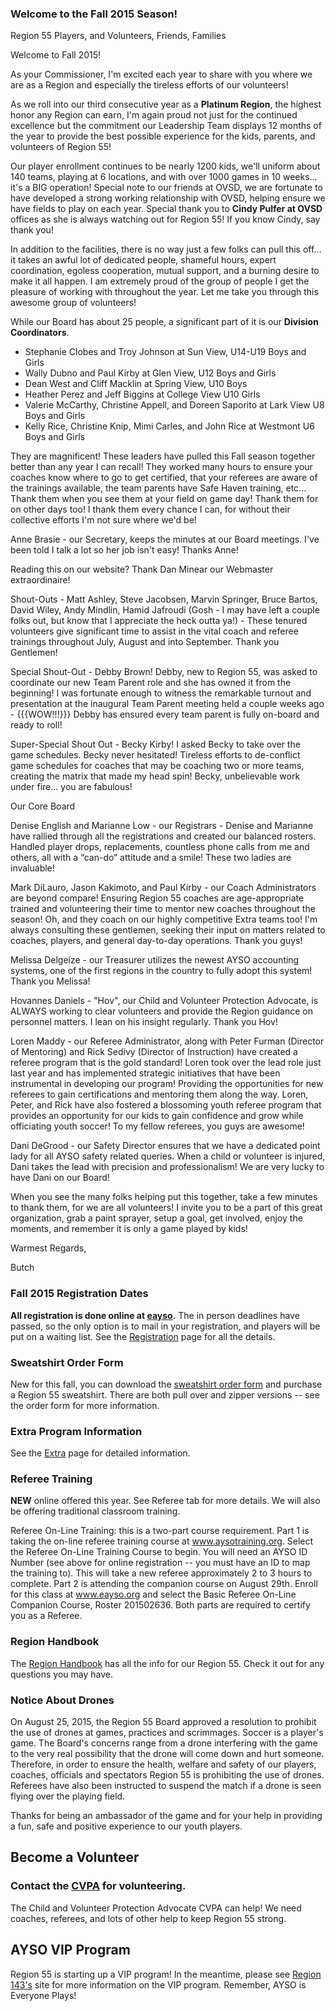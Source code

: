 ### Welcome to the Fall 2015 Season!

Region 55 Players, and Volunteers, Friends, Families

Welcome to Fall 2015!

As your Commissioner, I'm excited each year to share with you where we are as 
a Region and especially the tireless efforts of our volunteers!

As we roll into our third consecutive year as a **Platinum Region**, the highest 
honor any Region can earn, I'm again proud not just for the continued 
excellence but the commitment our Leadership Team displays 12 months of the
year to provide the best possible experience for the kids, parents, and
volunteers of Region 55!

Our player enrollment continues to be nearly 1200 kids, we'll uniform about
140 teams, playing at 6 locations, and with over 1000 games in 10 weeks... it's
a BIG operation! Special note to our friends at OVSD, we are fortunate to
have developed a strong working relationship with OVSD, helping ensure we
have fields to play on each year. Special thank you to **Cindy Pulfer at OVSD**
offices as she is always watching out for Region 55! If you know Cindy, say
thank you!

In addition to the facilities, there is no way just a few folks can pull
this off... it takes an awful lot of dedicated people, shameful hours, expert
coordination, egoless cooperation, mutual support, and a burning desire to
make it all happen. I am extremely proud of the group of people I get the
pleasure of working with throughout the year. Let me take you through this
awesome group of volunteers!

While our Board has about 25 people, a significant part of it is our
**Division Coordinators**.

* Stephanie Clobes and Troy Johnson at Sun View, U14-U19 Boys and Girls
* Wally Dubno and Paul Kirby at Glen View, U12 Boys and Girls
* Dean West and Cliff Macklin at Spring View, U10 Boys
* Heather Perez and Jeff Biggins at College View U10 Girls
* Valerie McCarthy, Christine Appell, and Doreen Saporito at Lark View U8 Boys and Girls
* Kelly Rice, Christine Knip, Mimi Carles, and John Rice at Westmont U6 Boys and Girls

They are magnificent! These leaders have pulled this Fall season together 
better than any year I can recall! They worked many hours to ensure your 
coaches know where to go to get certified, that your referees are aware of 
the trainings available, the team parents have Safe Haven training, etc...
Thank them when you see them at your field on game day! Thank them for on 
other days too! I thank them every chance I can, for without their 
collective efforts I'm not sure where we'd be!

Anne Brasie - our Secretary, keeps the minutes at our Board meetings. 
I've been told I talk a lot so her job isn't easy! Thanks Anne!

Reading this on our website? Thank Dan Minear our Webmaster extraordinaire!

Shout-Outs - Matt Ashley, Steve Jacobsen, Marvin Springer, Bruce Bartos, 
David Wiley, Andy Mindlin, Hamid Jafroudi (Gosh - I may have left a couple 
folks out, but know that I appreciate the heck outta ya!) - These tenured 
volunteers give significant time to assist in the vital coach and referee
 trainings throughout July, August and into September. Thank you Gentlemen! 

Special Shout-Out - Debby Brown! Debby, new to Region 55, was asked to 
coordinate our new Team Parent role and she has owned it from the beginning! 
I was fortunate enough to witness the remarkable turnout and presentation at 
the inaugural Team Parent meeting held a couple weeks ago - {{{WOW!!!}}} 
Debby has ensured every team parent is fully on-board and ready to roll!

Super-Special Shout Out - Becky Kirby! I asked Becky to take over the game 
schedules. Becky never hesitated! Tireless efforts to de-conflict game 
schedules for coaches that may be coaching two or more teams, creating the 
matrix that made my head spin! Becky, unbelievable work under fire... you are 
fabulous!

Our Core Board

Denise English and Marianne Low - our Registrars - Denise and Marianne have 
rallied through all the registrations and created our balanced rosters. 
Handled player drops, replacements, countless phone calls from me and others, 
all with a “can-do” attitude and a smile! These two ladies are invaluable!

Mark DiLauro, Jason Kakimoto, and Paul Kirby - our Coach Administrators are 
beyond compare! Ensuring Region 55 coaches are age-appropriate trained and 
volunteering their time to mentor new coaches throughout the season! Oh, and 
they coach on our highly competitive Extra teams too! I'm always consulting 
these gentlemen, seeking their input on matters related to coaches, players, 
and general day-to-day operations. Thank you guys!

Melissa Delgeize  - our Treasurer utilizes the newest AYSO accounting 
systems, one of the first regions in the country to fully adopt this system! 
Thank you Melissa!

Hovannes Daniels - "Hov", our Child and Volunteer Protection Advocate, is 
ALWAYS working to clear volunteers and provide the Region guidance on 
personnel matters. I lean on his insight regularly. Thank you Hov! 

Loren Maddy - our Referee Administrator, along with Peter Furman (Director 
of Mentoring) and Rick Sedivy (Director of Instruction) have created a 
referee program that is the gold standard! Loren took over the lead role 
just last year and has implemented strategic initiatives that have been 
instrumental in developing our program! Providing the opportunities for new 
referees to gain certifications and mentoring them along the way. Loren, 
Peter, and Rick have also fostered a blossoming youth referee program that 
provides an opportunity for our kids to gain confidence and grow while 
officiating youth soccer! To my fellow referees, you guys are awesome!

Dani DeGrood - our Safety Director ensures that we have a dedicated point 
lady for all AYSO safety related queries. When a child or volunteer is 
injured, Dani takes the lead with precision and professionalism! We are 
very lucky to have Dani on our Board!

When you see the many folks helping put this together, take a few minutes 
to thank them, for we are all volunteers! I invite you to be a part of this 
great organization, grab a paint sprayer, setup a goal, get involved, enjoy 
the moments, and remember it is only a game played by kids!

Warmest Regards,

Butch

### Fall 2015 Registration Dates

<strong>All registration is done online at [eayso](http://www.eayso.org).</strong> The in person deadlines have passed, so the only option is to mail in your registration, and players will be put on a waiting list. See the [Registration](/registration.html) page for all the details.

### Sweatshirt Order Form

New for this fall, you can download the [sweatshirt order form](/docs/Fall2015/Sweatshirt_order_form.pdf) and purchase a Region 55 sweatshirt. There are both pull over and zipper versions -- see the order form for more information.

### Extra Program Information

See the [Extra](/extra/) page for detailed information.


### Referee Training
  **NEW** online offered this year.  See Referee tab for more details.  We will also be offering traditional classroom training.

Referee On-Line Training:  this is a two-part course requirement. Part 1 is taking the on-line referee training course at www.aysotraining.org. Select the Referee On-Line Training Course to begin. You will need an AYSO ID Number (see above for online registration -- you must have an ID to map the training to). This will take a new referee approximately 2 to 3 hours to complete. Part 2 is attending the companion course on August 29th. Enroll for this class at www.eayso.org and select the Basic Referee On-Line Companion Course, Roster 201502636. Both parts are required to certify you as a Referee. 


<!--
### 2015 British Soccer Camps

![BSC Logo](/images/BSC2015-WebBanners-125x125.jpg)Region 55 will host 3 soccer camps this summer. These are popular so instead of two we added a third. The dates are:

* [Week 1 - June 22 - 26](https://challenger.mycustomevent.com/ShoppingCart.aspx?com=detailview&imp=f&iid=63708&&returncom=productlist)


* [Week 2 - July 13 - 17](https://challenger.mycustomevent.com/ShoppingCart.aspx?com=detailview&imp=f&iid=59356&&returncom=productlist)


* [Week 3 - August 3 - 7](https://challenger.mycustomevent.com/ShoppingCart.aspx?com=detailview&imp=f&iid=59364&&returncom=productlist)

![British Soccer Camps](/images/BSC2015-WebBanners-720x80.jpg)
-->

<!--
### Spring 2015 Soccer Registration

[Spring Soccer Information](/docs/Spring2015/Spring-2015-Soccer-Registration.pdf) is now available. Spring is Coach Select (coaches put together their teams). If you are interested in
coaching (forming a team), please contact our Spring Director (see [Division Coordinators](division-coordinators.html) page). All coaches are subject
to approval and not guaranteed a team.

### All Star Program

[AYSO All-Stars](/docs/Fall2014/All-Star-Information-AYSO-Region-55.pdf) is
a continuation of play for players who played in the 
recreational division of AYSO in the Fall (Extra players are not eligible).
Tryouts and coaching information is now available.

### Make-Up Picture Day

Make-up picture day will be on Thursday November 6th, 2014 at 4pm at Lark View on the north end of the grassy area.
Make up pictures are for individuals only; no team pictures will be done.

### College View Light Schedule

The [Light Schedule](docs/Fall2014/2014_Light_Schedule_100514.pdf) is now available. It lists the times that teams have signed up to practice in the lights at College View.

### Picture Information and Schedules

Pictures are Sunday, October 5 behind HB Library. Listed times are picture times. Arrive early, you probably need 20 minutes to find and fill out the picture form that you forgot to bring!

[Fall 2014 Picture Schedule](/docs/Fall2014/R55-Picture-Schedule_v3.pdf)

[Fall 2014 Picnic Volunteer Schedule](/docs/Fall2014/2014-Picnic-Volunteer-Schedule-20140930.pdf)

-->

### Region Handbook

The [Region Handbook](/docs/Fall2015/AYSOR55RegionHandbook2015.pdf) has all the
info for our Region 55. Check it out for any questions you may have.

### Notice About Drones

On August 25, 2015, the Region 55 Board approved a resolution to prohibit the
use of drones at games, practices and scrimmages. Soccer is a player's game.
The Board's concerns range from a drone interfering with the game to the very
real possibility that the drone will come down and hurt someone. Therefore,
in order to ensure the health, welfare and safety of our players, coaches,
officials and spectators Region 55 is prohibiting the use of drones. Referees
have also been instructed to suspend the match if a drone is seen flying
over the playing field.

Thanks for being an ambassador of the game and for your help in providing a
fun, safe and positive experience to our youth players.

## Become a Volunteer

### Contact the [CVPA](mailto://cvpa@ayso55.org) for volunteering.

The Child and Volunteer Protection Advocate CVPA can help! We need coaches, 
referees, and lots of other help to keep Region 55 strong.

## AYSO VIP Program

Region 55 is starting up a VIP program! In the meantime, please see
[Region 143's](http://www.ayso143.org/vip) site for more information on the VIP program. Remember, AYSO is Everyone Plays!
